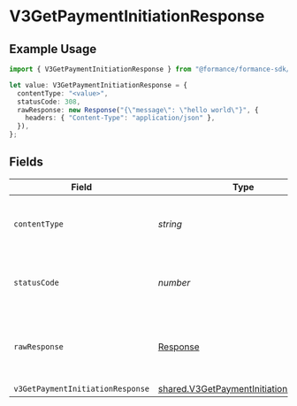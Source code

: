 # V3GetPaymentInitiationResponse

## Example Usage

```typescript
import { V3GetPaymentInitiationResponse } from "@formance/formance-sdk/sdk/models/operations";

let value: V3GetPaymentInitiationResponse = {
  contentType: "<value>",
  statusCode: 308,
  rawResponse: new Response("{\"message\": \"hello world\"}", {
    headers: { "Content-Type": "application/json" },
  }),
};
```

## Fields

| Field                                                                                                 | Type                                                                                                  | Required                                                                                              | Description                                                                                           |
| ----------------------------------------------------------------------------------------------------- | ----------------------------------------------------------------------------------------------------- | ----------------------------------------------------------------------------------------------------- | ----------------------------------------------------------------------------------------------------- |
| `contentType`                                                                                         | *string*                                                                                              | :heavy_check_mark:                                                                                    | HTTP response content type for this operation                                                         |
| `statusCode`                                                                                          | *number*                                                                                              | :heavy_check_mark:                                                                                    | HTTP response status code for this operation                                                          |
| `rawResponse`                                                                                         | [Response](https://developer.mozilla.org/en-US/docs/Web/API/Response)                                 | :heavy_check_mark:                                                                                    | Raw HTTP response; suitable for custom response parsing                                               |
| `v3GetPaymentInitiationResponse`                                                                      | [shared.V3GetPaymentInitiationResponse](../../../sdk/models/shared/v3getpaymentinitiationresponse.md) | :heavy_minus_sign:                                                                                    | OK                                                                                                    |
